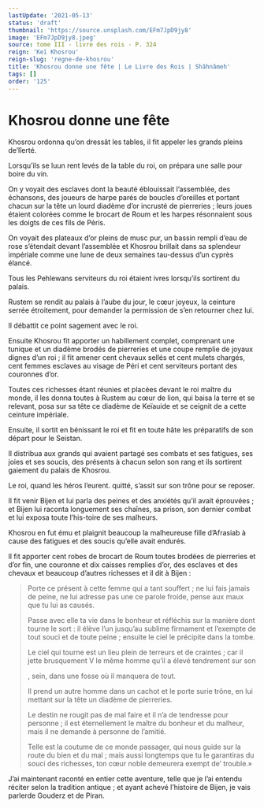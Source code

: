 ```yaml
---
lastUpdate: '2021-05-13'
status: 'draft'
thumbnail: 'https://source.unsplash.com/EFm7JpD9jy8'
image: 'EFm7JpD9jy8.jpeg'
source: tome III - livre des rois - P. 324
reign: 'Keï Khosrou'
reign-slug: 'regne-de-khosrou'
title: 'Khosrou donne une fête | Le Livre des Rois | Shâhnâmeh'
tags: []
order: '125'
---
```


# Khosrou donne une fête

Khosrou ordonna qu’on dressât les tables, il fit appeler les grands pleins de’lîerté.

Lorsqu’ils se luun rent levés de la table du roi, on prépara une salle pour boire du vin.

On y voyait des esclaves dont la beauté éblouissait l’assemblée, des échansons, des joueurs de harpe parés de boucles d’oreilles et portant chacun sur la tête un lourd diadème d’or incrusté de pierreries ; leurs joues étaient colorées comme le brocart de Roum et les harpes résonnaient sous les doigts de ces fils de Péris.

On voyait des plateaux d’or pleins de musc pur, un bassin rempli d’eau de rose s’étendait devant l’assemblée et Khosrou brillait dans sa splendeur impériale comme une lune de deux semaines tau-dessus d’un cyprès élancé.

Tous les Pehlewans serviteurs du roi étaient ivres lorsqu’ils sortirent du palais.

Rustem se rendit au palais à l’aube du jour, le cœur joyeux, la ceinture serrée étroitement, pour demander la permission de s’en retourner chez lui.

Il débattit ce point sagement avec le roi.

Ensuite Khosrou fit apporter un habillement complet, comprenant une tunique et un diadème brodés de pierreries et une coupe remplie de joyaux dignes d’un roi ; il fit amener cent chevaux sellés et cent mulets chargés, cent femmes esclaves au visage de Péri et cent serviteurs portant des couronnes d’or.

Toutes ces richesses étant réunies et placées devant le roi maître du monde, il les donna toutes à Rustem au cœur de lion, qui baisa la terre et se relevant, posa sur sa tête ce diadème de Keïauide et se ceignit de a cette ceinture impériale.

Ensuite, il sortit en bénissant le roi et fit en toute hâte les préparatifs de son départ pour le Seistan.

Il distribua aux grands qui avaient partagé ses combats et ses fatigues, ses joies et ses soucis, des présents à chacun selon son rang et ils sortirent gaiement du palais de Khosrou.

Le roi, quand les héros l’eurent. quitté, s’assit sur son trône pour se reposer.

Il fit venir Bijen et lui parla des peines et des anxiétés qu’il avait éprouvées ; et Bijen lui raconta longuement ses chaînes, sa prison, son dernier combat et lui exposa toute l’his-toire de ses malheurs.

Khosrou en fut ému et plaignit beaucoup la malheureuse fille d’Afrasiab à cause des fatigues et des soucis qu’elle avait endurés.

Il fit apporter cent robes de brocart de Roum toutes brodées de pierreries et d’or fin, une couronne et dix caisses remplies d’or, des esclaves et des chevaux et beaucoup d’autres richesses et il dit à Bijen :

> Porte ce présent à cette femme qui a tant souffert ; ne lui fais jamais de peine, ne lui adresse pas une ce parole froide, pense aux maux que tu lui as causés.
>
> Passe avec elle ta vie dans le bonheur et réfléchis sur la manière dont tourne le sort : il élève l’un jusqu’au sublime firmament et l’exempte de tout souci et de toute peine ; ensuite le ciel le précipite dans la tombe.
>
> Le ciel qui tourne est un lieu plein de terreurs et de craintes ; car il jette brusquement V le même homme qu’il a élevé tendrement sur son
>
>, sein, dans une fosse où il manquera de tout.
>
> Il prend un autre homme dans un cachot et le porte surie trône, en lui mettant sur la tête un diadème de pierreries.
>
> Le destin ne rougit pas de mal faire et il n’a de tendresse pour personne ; il est éternellement le maître du bonheur et du malheur, mais il ne demande à personne de l’amitié.
>
> Telle est la coutume de ce monde passager, qui nous guide sur la route du bien et du mal ; mais aussi longtemps que tu le garantiras du souci des richesses, ton cœur noble demeurera exempt de’ trouble.»

J’ai maintenant raconté en entier cette aventure, telle que je l’ai entendu réciter selon la tradition antique ; et ayant achevé l’histoire de Bijen, je vais parlerde Gouderz et de Piran.
